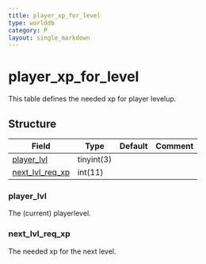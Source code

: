 ```yaml
---
title: player_xp_for_level
type: worlddb
category: P
layout: single_markdown
---
```


# player_xp_for_level
This table defines the needed xp for player levelup.

## Structure

Field                                                                                             | Type       | Default | Comment
------------------------------------------------------------------------------------------------- | ---------- | ------- | -------
[player_lvl](#player_lvl)           | tinyint(3) |         |        
[next_lvl_req_xp](#next_lvl_req_xp) | int(11)    |         |        

### player_lvl

The (current) playerlevel.

### next_lvl_req_xp

The needed xp for the next level.